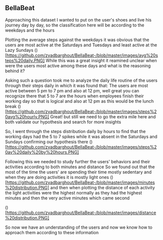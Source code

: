 ## BellaBeat

Approaching this dataset I wanted to put on the user's shoes and live his journey day by day, so the classification here will be according to the weekdays and the hours


Plotting the average steps against the weekdays it was obvious that the users are most active at the Saturdays and Tuesdays and least active at the Lazy Sundays
()[https://github.com/zyadbarghout/BellaBeat-/blob/master/images/avg%20steps%20daily.PNG]
While this was a great insight it reamined unclear when were the users most active among these days and what is the reasoning behind it?

Asking such a question took me to analyze the daily life routine of the users through their steps daily in which it was found that:
The users are most active between 5 pm to 7 pm and also at 12 pm, well great you can recognize there that 5 to 7 are the hours when employees finish their working day so that is logical
and also at 12 pm as this would be the lunch break 
()[https://github.com/zyadbarghout/BellaBeat-/blob/master/images/steps%20avg%20hourly.PNG]
Great! but still we need to go the extra mile here and both validate our hypothesis and search for more insights

So, I went through the steps distribution daily by hours to find that the working days had the 5 to 7 spikes while it was absent in the Saturdays and Sundays confirming our hypothesis there
()[https://github.com/zyadbarghout/BellaBeat-/blob/master/images/steps%20av%20daily%20by%20hours.PNG]

Following this we needed to study further the users' behaviors and their activities according to both minutes and distance
So we found out that the most of the time the users' are spending their time mostly sedentary and when they are doing activities it is mostly light ones
()[https://github.com/zyadbarghout/BellaBeat-/blob/master/images/minutes%20distribution.PNG]
and then when plotting the distance of each activity the light activities were the highest normally as they had the highest minutes and then the very active minutes which came second 

()[https://github.com/zyadbarghout/BellaBeat-/blob/master/images/distance%20distribution.PNG]

So now we have an understanding of the users and now we know how to approach them according to these information
